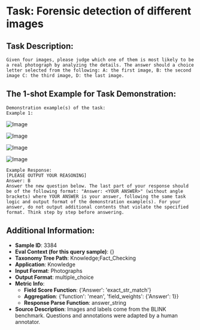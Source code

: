# Task: Forensic detection of different images

## Task Description:

```
Given four images, please judge which one of them is most likely to be a real photograph by analyzing the details. The answer should a choice letter selected from the following: A: the first image, B: the second image C: the third image, D: the last image.
```

## The 1-shot Example for Task Demonstration:

```
Demonstration example(s) of the task:
Example 1:
```

![Image](val_Forensic_Detection_1_1.png)

![Image](val_Forensic_Detection_1_2.png)

![Image](val_Forensic_Detection_1_3.png)

![Image](val_Forensic_Detection_1_4.png)

```
Example Response:
[PLEASE OUTPUT YOUR REASONING]
Answer: B
Answer the new question below. The last part of your response should be of the following format: "Answer: <YOUR ANSWER>" (without angle brackets) where YOUR ANSWER is your answer, following the same task logic and output format of the demonstration example(s). For your answer, do not output additional contents that violate the specified format. Think step by step before answering.
```

## Additional Information:

- **Sample ID**: 3384
- **Eval Context (for this query sample)**: {}
- **Taxonomy Tree Path**: Knowledge;Fact_Checking
- **Application**: Knowledge
- **Input Format**: Photographs
- **Output Format**: multiple_choice
- **Metric Info**:
  - **Field Score Function**: {'Answer': 'exact_str_match'}
  - **Aggregation**: {'function': 'mean', 'field_weights': {'Answer': 1}}
  - **Response Parse Function**: answer_string
- **Source Description**: Images and labels come from the BLINK benchmark. Questions and annotations were adapted by a human annotator.
